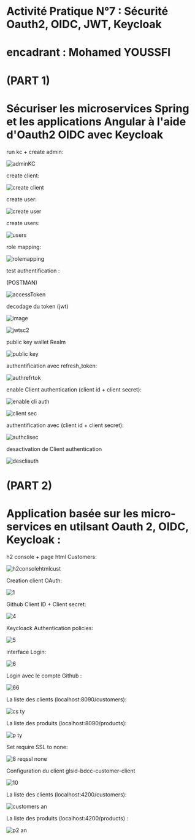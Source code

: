 # Activité Pratique N°7 : Sécurité Oauth2, OIDC, JWT, Keycloak
# encadrant : Mohamed YOUSSFI

#  (PART 1)
# Sécuriser les microservices Spring et les applications Angular à l'aide d'Oauth2 OIDC avec Keycloak


run kc + create admin:

![adminKC](https://github.com/YoussefDinar/Dinar-Youssef-JEE-2/assets/94021293/f32d4216-f5fa-4822-b71d-7197f8c7da05)

create client:

![create client](https://github.com/YoussefDinar/Dinar-Youssef-JEE-2/assets/94021293/a3de3e4a-fc49-4080-8462-266af93ae6d4)

create user:

![create user](https://github.com/YoussefDinar/Dinar-Youssef-JEE-2/assets/94021293/1b55d05b-c146-4fc1-a69a-3ce0f0830e90)


create users:

![users](https://github.com/YoussefDinar/Dinar-Youssef-JEE-2/assets/94021293/221cbf78-3378-418c-ba22-de0f1f965131)


role mapping:

![rolemapping](https://github.com/YoussefDinar/Dinar-Youssef-JEE-2/assets/94021293/e396873c-df2a-4b32-8445-fcfb0d9a56d6)


test authentification :

(POSTMAN)

![accessToken](https://github.com/YoussefDinar/Dinar-Youssef-JEE-2/assets/94021293/707c8e35-a7fe-4969-866b-28b4b49cccee)


decodage du token (jwt)

![image](https://github.com/YoussefDinar/Dinar-Youssef-JEE-2/assets/94021293/6e1388a1-6165-4b07-81fc-5a563e777b20)


![jwtsc2](https://github.com/YoussefDinar/Dinar-Youssef-JEE-2/assets/94021293/b8bb4cb5-f0e0-4115-92fe-d194b3b718b6)

public key wallet Realm

![public key](https://github.com/YoussefDinar/Dinar-Youssef-JEE-2/assets/94021293/5dd22434-5e88-434d-8f02-588ab556ea26)


authentification avec refresh_token:

![authrefrtok](https://github.com/YoussefDinar/Dinar-Youssef-JEE-2/assets/94021293/028217f2-9f1c-411c-b3c3-ea8051da2836)


enable Client authentication (client id + client secret):

![enable cli auth](https://github.com/YoussefDinar/Dinar-Youssef-JEE-2/assets/94021293/98fa2845-1e99-4523-ad38-bba214babcf3)


![client sec](https://github.com/YoussefDinar/Dinar-Youssef-JEE-2/assets/94021293/a3ee7088-bcb4-4c20-a81d-5171d162efff)


authentification avec (client id + client secret):

![authclisec](https://github.com/YoussefDinar/Dinar-Youssef-JEE-2/assets/94021293/56ffaaa4-3fcc-4ff4-8058-4f80a3cb91bf)


desactivation de Client authentication

![descliauth](https://github.com/YoussefDinar/Dinar-Youssef-JEE-2/assets/94021293/0e2c5d8c-71ad-4c0b-bcd7-e21657f9c93b)




#  (PART 2)

# Application basée sur les micro-services en utilsant Oauth 2, OIDC, Keycloak :



h2 console + page html Customers:

![h2consolehtmlcust](https://github.com/YoussefDinar/Dinar-Youssef-JEE-2/assets/94021293/7e5db0aa-4719-4a73-be83-5b18aac93feb)


Creation client OAuth:

![1](https://github.com/YoussefDinar/Dinar-Youssef-JEE-2/assets/94021293/bd17f811-fc9c-44f5-b369-0e167c9ea7fd)

Github Client ID + Client secret:

![4](https://github.com/YoussefDinar/Dinar-Youssef-JEE-2/assets/94021293/5922f275-4db2-4598-8f50-5f7b1026095b)


Keycloack Authentication policies:

![5](https://github.com/YoussefDinar/Dinar-Youssef-JEE-2/assets/94021293/fcecdc52-2608-47d2-813d-56b96e4f0996)


interface Login:

![6](https://github.com/YoussefDinar/Dinar-Youssef-JEE-2/assets/94021293/6aa94f19-6c43-4928-bd3f-c3c7c830324c)


Login avec le compte Github :

![66](https://github.com/YoussefDinar/Dinar-Youssef-JEE-2/assets/94021293/fb369357-3501-4e37-ab46-ea1163705519)


La liste des clients (localhost:8090/customers):

![cs ty](https://github.com/YoussefDinar/Dinar-Youssef-JEE-2/assets/94021293/5d9b4827-693b-4756-8134-39f50d6cf11f)



La liste des produits (localhost:8090/products):

![p ty](https://github.com/YoussefDinar/Dinar-Youssef-JEE-2/assets/94021293/87074344-2477-4b57-b505-31c032feb6e9)


Set require SSL to none:

![8 reqssl none](https://github.com/YoussefDinar/Dinar-Youssef-JEE-2/assets/94021293/0965b7c1-d3af-40ce-8831-3641b3dcd68e)


Configuration du client glsid-bdcc-customer-client

![10 ](https://github.com/YoussefDinar/Dinar-Youssef-JEE-2/assets/94021293/8c30abbc-13a5-421e-a1f1-4c2e02fc3a41)


La liste des clients (localhost:4200/customers):

![customers an](https://github.com/YoussefDinar/Dinar-Youssef-JEE-2/assets/94021293/b9fce7e9-3f40-47e1-91af-c6b4bcf9689c)



La liste des produits (localhost:4200/products) :

![p2 an](https://github.com/YoussefDinar/Dinar-Youssef-JEE-2/assets/94021293/243a3e38-eb54-4944-8c0a-cb4c1002464d)



